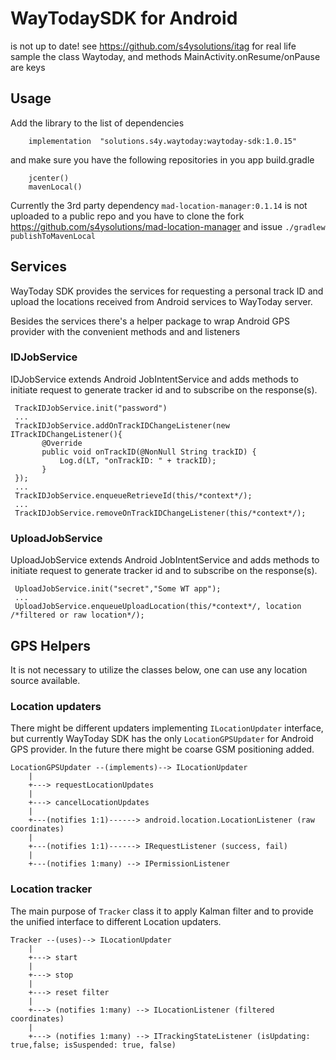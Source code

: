 # WayTodaySDK for Android

   is not up to date!
   see https://github.com/s4ysolutions/itag for real life sample
   the class Waytoday, and methods MainActivity.onResume/onPause are keys

## Usage

Add the library to the list of dependencies
```
    implementation  "solutions.s4y.waytoday:waytoday-sdk:1.0.15"
```

and make sure you have the following repositories in you app build.gradle
```
    jcenter()
    mavenLocal()
```

Currently the 3rd party dependency `mad-location-manager:0.1.14` is not uploaded to a public repo and
you have to clone the fork https://github.com/s4ysolutions/mad-location-manager and issue
`./gradlew publishToMavenLocal`

## Services

WayToday SDK provides the services for requesting a personal track ID and upload the locations received
from Android services to WayToday server.

Besides the services there's a helper package to wrap Android GPS provider with the convenient
methods and and listeners

### IDJobService

IDJobService extends Android JobIntentService and adds methods to initiate request to generate
tracker id and to subscribe on the response(s).

```
 TrackIDJobService.init("password")
 ...
 TrackIDJobService.addOnTrackIDChangeListener(new ITrackIDChangeListener(){
       @Override
       public void onTrackID(@NonNull String trackID) {
           Log.d(LT, "onTrackID: " + trackID);
       }
 });
 ...
 TrackIDJobService.enqueueRetrieveId(this/*context*/);
 ...
 TrackIDJobService.removeOnTrackIDChangeListener(this/*context*/);
```

### UploadJobService

UploadJobService extends Android JobIntentService and adds methods to initiate request to generate
tracker id and to subscribe on the response(s).

```
 UploadJobService.init("secret","Some WT app");
 ...
 UploadJobService.enqueueUploadLocation(this/*context*/, location /*filtered or raw location*/);
```

## GPS Helpers
It is not necessary to utilize the classes below, one can use any location source available.

### Location updaters

There might be different updaters implementing `ILocationUpdater` interface, but currently
WayToday SDK has the only `LocationGPSUpdater` for Android GPS provider. In the future there might
be coarse GSM positioning added.

<!-- language: lang-or-tag-here -->
    LocationGPSUpdater --(implements)--> ILocationUpdater
        |
        +---> requestLocationUpdates
        |
        +---> cancelLocationUpdates
        |
        +---(notifies 1:1)------> android.location.LocationListener (raw coordinates)
        |
        +---(notifies 1:1)------> IRequestListener (success, fail)
        |
        +---(notifies 1:many) --> IPermissionListener


### Location tracker

The main purpose of `Tracker` class it to apply Kalman filter and to provide the unified
interface to different Location updaters.

<!-- language: lang-or-tag-here -->
    Tracker --(uses)--> ILocationUpdater
        |
        +---> start
        |
        +---> stop
        |
        +---> reset filter
        |
        +---> (notifies 1:many) --> ILocationListener (filtered coordinates)
        |
        +---> (notifies 1:many) --> ITrackingStateListener (isUpdating: true,false; isSuspended: true, false)
